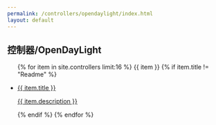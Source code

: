 ```yaml
---
permalink: /controllers/opendaylight/index.html
layout: default
---
```

<h2>控制器/OpenDayLight</h2>
<ul>
{% for item in site.controllers limit:16 %}
 {{ item }}
 {% if item.title != "Readme" %}
 <li><a href="{{ item.url | downcase}}">
 <p>{{ item.title }}</p>
 <p>{{ item.description }}</p>
 </a></li>
 {% endif %}
{% endfor %}
</ul>
